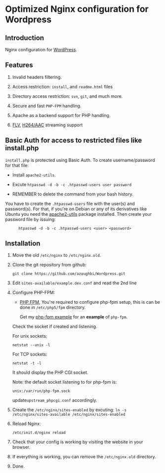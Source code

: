 # Optimized Nginx configuration for Wordpress

## Introduction 

   Nginx configuration for [WordPress](http://wordpress.org "WordPress").
   

## Features

   1. Invalid headers filtering.

   2. Access restriction: `install`, and `readme.html` files  

   3. Directory access restriction: `svn`, `git`, and much more.

   4. Secure and fast `PHP-FPM` handling.

   5. Apache as a backend support for PHP handling.
      
   6. [FLV](http://wiki.nginx.org/HttpFlvStreamModule), [H264/AAC](http://nginx.org/en/docs/http/ngx_http_mp4_module.html) streaming support

## Basic Auth for access to restricted files like install.php

   `install.php` is protected using Basic Auth. 
   To create username/password for that file:
   
   - Install `apache2-utils`.
   
   - Excute `htpasswd -d -b -c .htpasswd-users user password`

   - REMEMBER to delete the command from your bash history.

   You have to create the `.htpasswd-users` file with the user(s) and
   password(s). For that, if you're on Debian or any of its
   derivatives like Ubuntu you need the
   [apache2-utils](http://packages.debian.org/search?suite%3Dall&section%3Dall&arch%3Dany&searchon%3Dnames&keywords%3Dapache2-utils)
   package installed. Then create your password file by issuing:

          htpasswd -d -b -c .htpasswd-users <user> <password>


## Installation

   1. Move the old `/etc/nginx` to `/etc/nginx.old`.
   
   2. Clone the git repository from github:
   
      `git clone https://github.com/azoughbi/Wordpress.git`
   
   3. Edit `sites-available/example.dev.conf` and read the 2nd line
   
   4. Configure PHP-FPM:
      
      + [PHP FPM](http://www.php-fpm.org "PHP FPM"), You're required to
        configure php-fpm setup, this is can be done in
        `/etc/php5/fpm` directory.
        
        Get my [php-fpm example](https://github.com/azoughbi/wp-php-fpm-config) for
        an **example** of `php-fpm`.
        
      Check the socket if created and listening. 
      
      For unix sockets:

          netstat --unix -l
         
      For TCP sockets:   
         
          netstat -t -l
   
      It should display the PHP CGI socket.
   
      Note: the default socket listening to for php-fpm is:  
      
      `unix:/var/run/php-fpm.sock`
      
      update`upstream_phpcgi.conf` accordingly.
   
   
   5. Create the `/etc/nginx/sites-enabled` by excuting:
      `ln -s /etc/nginx/sites-available /etc/nginx/sites-enabled`

   6. Reload Nginx:
   
      `/etc/init.d/nginx reload`
   
   7. Check that your config is working by visiting the website
      in your browser.
   
   8. If everything is working, you can remove the `/etc/nginx.old` directory.
   
   9. Done.